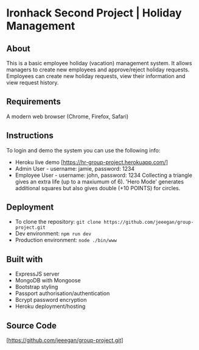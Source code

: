 # Ironhack Second Project | Holiday Management
## About
This is a basic employee holiday (vacation) management system. It allows managers to create new employees and approve/reject holiday requests. Employees can create new holiday requests, view their information and view request history.
## Requirements
A modern web browser (Chrome, Firefox, Safari)
## Instructions
To login and demo the system you can use the following info:
* Heroku live demo [https://hr-group-project.herokuapp.com/]
* Admin User - username: jamie, password: 1234
* Employee User - username: john, password: 1234
Collecting a triangle gives an extra life (up to a maxiumum of 6). 'Hero Mode' generates additional squares but also gives double (+10 POINTS) for circles.
## Deployment
* To clone the repository: `git clone https://github.com/jeeegan/group-project.git`
* Dev environment: `npm run dev`
* Production environment: `node ./bin/www`
## Built with
* ExpressJS server
* MongoDB with Mongoose
* Bootstrap styling
* Passport authorisation/authentication
* Bcrypt password encryption
* Heroku deployment/hosting
## Source Code
[https://github.com/jeeegan/group-project.git]
